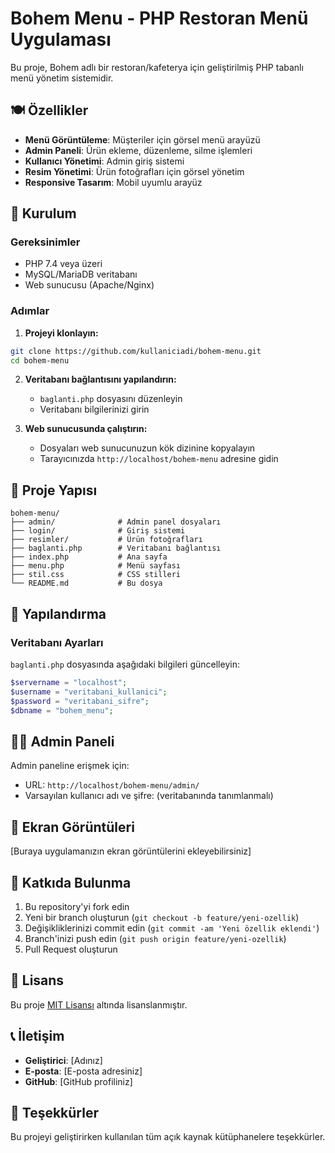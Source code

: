 # Bohem Menu - PHP Restoran Menü Uygulaması

Bu proje, Bohem adlı bir restoran/kafeterya için geliştirilmiş PHP tabanlı menü yönetim sistemidir.

## 🍽️ Özellikler

- **Menü Görüntüleme**: Müşteriler için görsel menü arayüzü
- **Admin Paneli**: Ürün ekleme, düzenleme, silme işlemleri
- **Kullanıcı Yönetimi**: Admin giriş sistemi
- **Resim Yönetimi**: Ürün fotoğrafları için görsel yönetim
- **Responsive Tasarım**: Mobil uyumlu arayüz

## 🚀 Kurulum

### Gereksinimler
- PHP 7.4 veya üzeri
- MySQL/MariaDB veritabanı
- Web sunucusu (Apache/Nginx)

### Adımlar

1. **Projeyi klonlayın:**
```bash
git clone https://github.com/kullaniciadi/bohem-menu.git
cd bohem-menu
```

2. **Veritabanı bağlantısını yapılandırın:**
   - `baglanti.php` dosyasını düzenleyin
   - Veritabanı bilgilerinizi girin

3. **Web sunucusunda çalıştırın:**
   - Dosyaları web sunucunuzun kök dizinine kopyalayın
   - Tarayıcınızda `http://localhost/bohem-menu` adresine gidin

## 📁 Proje Yapısı

```
bohem-menu/
├── admin/              # Admin panel dosyaları
├── login/              # Giriş sistemi
├── resimler/           # Ürün fotoğrafları
├── baglanti.php        # Veritabanı bağlantısı
├── index.php           # Ana sayfa
├── menu.php            # Menü sayfası
├── stil.css            # CSS stilleri
└── README.md           # Bu dosya
```

## 🔧 Yapılandırma

### Veritabanı Ayarları
`baglanti.php` dosyasında aşağıdaki bilgileri güncelleyin:

```php
$servername = "localhost";
$username = "veritabani_kullanici";
$password = "veritabani_sifre";
$dbname = "bohem_menu";
```

## 👨‍💻 Admin Paneli

Admin paneline erişmek için:
- URL: `http://localhost/bohem-menu/admin/`
- Varsayılan kullanıcı adı ve şifre: (veritabanında tanımlanmalı)

## 📸 Ekran Görüntüleri

[Buraya uygulamanızın ekran görüntülerini ekleyebilirsiniz]

## 🤝 Katkıda Bulunma

1. Bu repository'yi fork edin
2. Yeni bir branch oluşturun (`git checkout -b feature/yeni-ozellik`)
3. Değişikliklerinizi commit edin (`git commit -am 'Yeni özellik eklendi'`)
4. Branch'inizi push edin (`git push origin feature/yeni-ozellik`)
5. Pull Request oluşturun

## 📄 Lisans

Bu proje [MIT Lisansı](LICENSE) altında lisanslanmıştır.

## 📞 İletişim

- **Geliştirici**: [Adınız]
- **E-posta**: [E-posta adresiniz]
- **GitHub**: [GitHub profiliniz]

## 🙏 Teşekkürler

Bu projeyi geliştirirken kullanılan tüm açık kaynak kütüphanelere teşekkürler. 